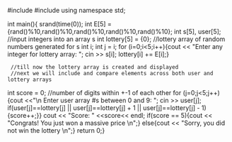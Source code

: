 #include <iostream>
#include <ctime>
using namespace std;

int main(){
    srand(time(0));
    int E[5] = {rand()%10,rand()%10,rand()%10,rand()%10,rand()%10};
    int s[5], user[5]; //input integers into an array s
    int lottery[5] = {0}; //lottery array of random numbers generated for s
    int i;
    int j = i;
    for (i=0;i<5;i++){cout << "Enter any integer for lottery array: "; cin >> s[i]; lottery[i] += E[i];}

     //till now the lottery array is created and displayed
     //next we will include and compare elements across both user and lottery arrays

   int score = 0; //number of digits within +-1 of each other
   for (j=0;j<5;j++){cout <<"\n Enter user array #s between 0 and 9: "; cin >> user[j];
   if(user[j]==lottery[j] || user[j]==lottery[j] + 1 || user[j]==lottery[j] - 1){score++;}}
   cout << "Score: " <<score<< endl;
   if(score == 5){cout << "Congrats! You just won a massive price \n";}
   else{cout << "Sorry, you did not win the lottery \n";}
   return 0;}
